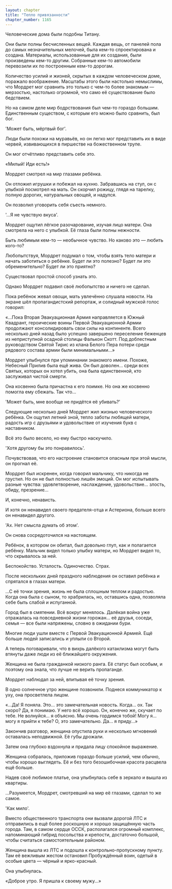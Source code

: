 ```yaml
---
layout: chapter
title: "Тепло привязанности"
chapter_number: 1165
---
```


Человеческие дома были подобны Титану.

Они были полны бесчисленных вещей. Каждая вещь, от панелей пола до самых незначительных мелочей, была кем-то спроектирована и создана. Материалы, использованные для их создания, были произведены кем-то другим. Собранные кем-то автомобили перевозили их по построенным кем-то дорогам.

Количество усилий и жизней, скрытых в каждом человеческом доме, поражало воображение. Масштабы этого были настолько немыслимы, что Мордрет мог сравнить это только с чем-то более знакомым — мерзостью, настолько огромной, что само её существование было бедствием.

Но на самом деле мир бодрствования был чем-то гораздо большим. Единственным существом, с которым его можно было сравнить, был бог.

'Может быть, мёртвый бог'.

Люди были похожи на муравьёв, но он легко мог представить их в виде червей, извивающихся в пиршестве на божественном трупе.

Он мог отчётливо представить себе это.

«Милый! Иди есть!»

Мордрет смотрел на мир глазами ребёнка.

Он отложил игрушки и побежал на кухню. Забравшись на стул, он с улыбкой посмотрел на мать. Он скорчил рожицу, глядя на тарелку, полную дорогих, натуральных овощей, и надулся.

Он позволил уговорить себя съесть немного.

'...Я не чувствую вкуса'.

Мордрет ощутил лёгкое разочарование, изучая лицо матери. Она смотрела на него с улыбкой. Её глаза были полны нежности.

Быть любимым кем-то — необычное чувство. Но каково это — любить кого-то?

Любопытствуя, Мордрет подумал о том, чтобы взять тело матери и начать заботиться о ребёнке. Будет ли это полезно? Будет ли это обременительно? Будет ли это приятно?

Существовал простой способ узнать это.

Однако Мордрет подавил своё любопытство и ничего не сделал.

Пока ребёнок жевал овощи, мать увлечённо слушала новости. На экране шёл пропагандистский репортаж, и солидный мужской голос говорил:

«...Пока Вторая Эвакуационная Армия направляется в Южный Квадрант, героические воины Первой Эвакуационной Армии продолжают консолидировать свои силы на континенте. Всего несколько дней назад было успешно завершено переселение беженцев из неприступной осадной столицы Фалькон Скотт. Под доблестным руководством Святой Тирис из клана Белого Пера потери среди рядового состава армии были минимальными...»

Мордрет улыбнулся при упоминании знакомого имени. Похоже, Небесный Прилив была ещё жива. Он был доволен... среди всех Святых, которых он хотел убить, она была единственной, кто заслуживал чистой смерти.

Она косвенно была причастна к его поимке. Но она же косвенно помогла ему сбежать. Так что...

'Может быть, мне вообще не придётся её убивать?'

Следующие несколько дней Мордрет жил жизнью человеческого ребёнка. Он ощутил летний зной, тепло заботы любящей матери, радость игр с друзьями и удовольствие от изучения букв с наставником.

Всё это было весело, но ему быстро наскучило.

'Хотя другому бы это понравилось'.

Почувствовав, что его настроение становится опасным при этой мысли, он прогнал её.

Мордрет был искренен, когда говорил мальчику, что никогда не грустил. Но он не был полностью лишён эмоций. Он мог испытывать разные чувства: удовлетворение, наслаждение, удовольствие... злость, обиду, презрение...

И, конечно, ненависть.

И хотя он ненавидел своего предателя-отца и Астериона, больше всего он ненавидел другого.

'Ах. Нет смысла думать об этом'.

Он снова сосредоточился на настоящем.

Ребёнок, в котором он обитал, был довольно глуп, как и полагается ребёнку. Мальчик видел только улыбку матери, но Мордрет видел то, что скрывалось за ней.

Беспокойство. Усталость. Одиночество. Страх.

После нескольких дней праздного наблюдения он оставил ребёнка и спрятался в глазах матери.

...С её точки зрения, жизнь не была сплошным теплом и радостью. Когда она была с сыном, то храбрилась, но, оставшись одна, позволяла себе быть слабой и испуганной.

Город был в смятении. Всё вокруг менялось. Далёкая война уже отражалась на повседневной жизни горожан... её друзья, соседи, семья — все были напряжены, словно в ожидании бури.

Многие люди ушли вместе с Первой Эвакуационной Армией. Ещё больше людей записались и уплыли со Второй.

А теперь поговаривали, что в вихрь далёкого катаклизма могут быть втянуты даже люди из её ближайшего окружения.

Женщина не была гражданкой низкого ранга. Её статус был особым, и поэтому она знала, что лучше не верить пропаганде.

Мордрет наблюдал за ней, впитывая её точку зрения.

В одно солнечное утро женщине позвонили. Поднеся коммуникатор к уху, она просветлела лицом.

«...Да! Я поняла. Это... это замечательная новость. Когда... ох. Так скоро? Да, я понимаю. У него всё хорошо. Он, конечно же, скучает по тебе. Не волнуйся... я объясню. Мы очень гордимся тобой! Могу я... могу я прийти к тебе? О, это замечательно. Да... я приду...»

Закончив разговор, женщина опустила руки и несколько мгновений оставалась неподвижной. Её губы дрожали.

Затем она глубоко вздохнула и придала лицу спокойное выражение.

Женщина собралась, приложив гораздо больше усилий, чем обычно, чтобы хорошо выглядеть. Её и без того безошибочная красота расцвела ещё больше.

Надев своё любимое платье, она улыбнулась себе в зеркало и вышла из квартиры.

...Разумеется, Мордрет, смотревший на мир её глазами, сделал то же самое.

'Как мило'.

Вместо общественного транспорта они вызвали дорогой ЛТС и отправились в ещё более роскошную и хорошо защищённую часть города. Там, в самом сердце ОССК, располагался огромный комплекс, напоминающий гибрид посольства и крепости, достаточно большой, чтобы считаться самостоятельным районом.

Женщина вышла из ЛТС и подошла к контрольно-пропускному пункту. Там её вежливым жестом остановил Пробуждённый воин, одетый в особые цвета — чёрный и ярко-красный.

Она улыбнулась.

«Доброе утро. Я пришла к своему мужу...»